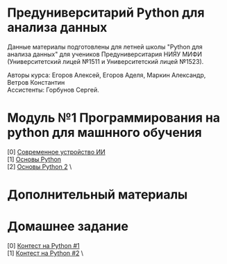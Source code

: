 # Предуниверситарий Python для анализа данных

Данные материалы подготовлены для летней школы "Python для анализа данных" для учеников Предуниверситария НИЯУ МИФИ (Университетский лицей №1511 и Университетский лицей №1523).

Авторы курса: Егоров Алексей, Егоров Аделя, Маркин Александр, Ветров Константин \
Ассистенты: Горбунов Сергей.

# Модуль №1 Программирования на python для машнного обучения
[0] [Современное устройство ИИ](https://github.com/ShadarRim/dalss2025/blob/main/00_%D0%9F%D1%80%D0%B5%D0%B7%D0%B5%D0%BD%D1%82%D0%B0%D1%86%D0%B8%D1%8F%20%D0%BE%20ML.pptx) \
[1] [Основы Python](https://github.com/ShadarRim/dalss2025/blob/main/01_%D0%9E%D1%81%D0%BD%D0%BE%D0%B2%D1%8B_Python_1.ipynb) \
[2] [Основы Python 2](https://github.com/ShadarRim/dalss2025/blob/main/01_%D0%9E%D1%81%D0%BD%D0%BE%D0%B2%D1%8B_Python_2.ipynb) \

# Дополнительный материалы

# Домашнее задание
[0] [Контест на Python #1](https://new.contest.yandex.ru/contests/80015/start) \
[1] [Контест на Python #2](https://new.contest.yandex.ru/contests/80186/start) \
